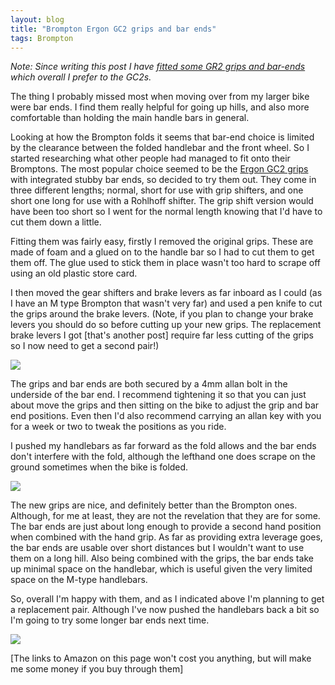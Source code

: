 ```yaml
---
layout: blog
title: "Brompton Ergon GC2 grips and bar ends"
tags: Brompton
---
```


*Note: Since writing this post I have [fitted some GR2 grips and bar-ends](/blog/2011/07/23/brompton-ergon-gr2) which overall I prefer to the GC2s.*

The thing I probably missed most when moving over from my larger bike were bar ends. I find them really helpful for going up hills, and also more comfortable than holding the main handle bars in general.

Looking at how the Brompton folds it seems that bar-end choice is limited by the clearance between the folded handlebar and the front wheel. So I started researching what other people had managed to fit onto their Bromptons. The most popular choice seemed to be the [Ergon GC2 grips](http://www.amazon.co.uk/gp/redirect.html?ie=UTF8&location=http%3A%2F%2Fwww.amazon.co.uk%2Fs%3Fie%3DUTF8%26keywords%3Dergon%2520gc2%26tag%3Dgooghydr-21%26index%3Dsports%26hvadid%3D8736174228%26ref%3Dpd_sl_5ykk4n8doh_b&tag=wwwdancorderc-21&linkCode=ur2&camp=1634&creative=19450) with integrated stubby bar ends, so decided to try them out. They come in three different lengths; normal, short for use with grip shifters, and one short one long for use with a Rohlhoff shifter. The grip shift version would have been too short so I went for the normal length knowing that I'd have to cut them down a little.

Fitting them was fairly easy, firstly I removed the original grips. These are made of foam and a glued on to the handle bar so I had to cut them to get them off. The glue used to stick them in place wasn't too hard to scrape off using an old plastic store card.

I then moved the gear shifters and brake levers as far inboard as I could (as I have an M type Brompton that wasn't very far) and used a pen knife to cut the grips around the brake levers. (Note, if you plan to change your brake levers you should do so before cutting up your new grips. The replacement brake levers I got [that's another post] require far less cutting of the grips so I now need to get a second pair!)

![](https://photos.smugmug.com/photos/i-vQZjhL9/0/7976d197/O/i-vQZjhL9.jpg)

The grips and bar ends are both secured by a 4mm allan bolt in the underside of the bar end. I recommend tightening it so that you can just about move the grips and then sitting on the bike to adjust the grip and bar end positions. Even then I'd also recommend carrying an allan key with you for a week or two to tweak the positions as you ride.

I pushed my handlebars as far forward as the fold allows and the bar ends don't interfere with the fold, although the lefthand one does scrape on the ground sometimes when the bike is folded.

![](https://photos.smugmug.com/photos/i-N9v9hkg/0/b454f30d/O/i-N9v9hkg.jpg)

The new grips are nice, and definitely better than the Brompton ones. Although, for me at least, they are not the revelation that they are for some. The bar ends are just about long enough to provide a second hand position when combined with the hand grip. As far as providing extra leverage goes, the bar ends are usable over short distances but I wouldn't want to use them on a long hill. Also being combined with the grips, the bar ends take up minimal space on the handlebar, which is useful given the very limited space on the M-type handlebars.

So, overall I'm happy with them, and as I indicated above I'm planning to get a replacement pair. Although I've now pushed the handlebars back a bit so I'm going to try some longer bar ends next time.

![](https://photos.smugmug.com/photos/i-LsQ2Fdm/0/f50a461a/O/i-LsQ2Fdm.jpg)

[The links to Amazon on this page won't cost you anything, but will make me some money if you buy through them]
